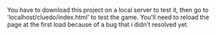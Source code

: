 You have to download this project on a local server to test it, then go to 'localhost/cluedo/index.html' to test the game.
You'll need to reload the page at the first load because of a bug that i didn't resolved yet.
